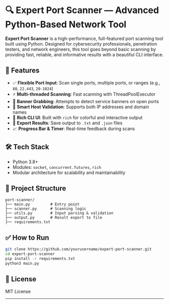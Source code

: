 
# 🔍 Expert Port Scanner — Advanced Python-Based Network Tool

**Expert Port Scanner** is a high-performance, full-featured port scanning tool built using Python. Designed for cybersecurity professionals, penetration testers, and network engineers, this tool goes beyond basic scanning by providing fast, reliable, and informative results with a beautiful CLI interface.

## 🚀 Features
- ✅ **Flexible Port Input**: Scan single ports, multiple ports, or ranges (e.g., `80`, `22,443`, `20-1024`)
- ⚡ **Multi-threaded Scanning**: Fast scanning with ThreadPoolExecutor
- 🧠 **Banner Grabbing**: Attempts to detect service banners on open ports
- 🎯 **Smart Host Validation**: Supports both IP addresses and domain names
- 🎨 **Rich CLI UI**: Built with `rich` for colorful and interactive output
- 💾 **Export Results**: Save output to `.txt` and `.json` files
- 📈 **Progress Bar & Timer**: Real-time feedback during scans

## 🛠️ Tech Stack
- Python 3.8+
- Modules: `socket`, `concurrent.futures`, `rich`
- Modular architecture for scalability and maintainability

## 📂 Project Structure
```
port-scanner/
├── main.py         # Entry point
├── scanner.py      # Scanning logic
├── utils.py        # Input parsing & validation
├── output.py       # Result export to file
├── requirements.txt
```

## ✅ How to Run
```bash
git clone https://github.com/yourusername/expert-port-scanner.git
cd expert-port-scanner
pip install -r requirements.txt
python3 main.py
```

## 📜 License
MIT License

---

